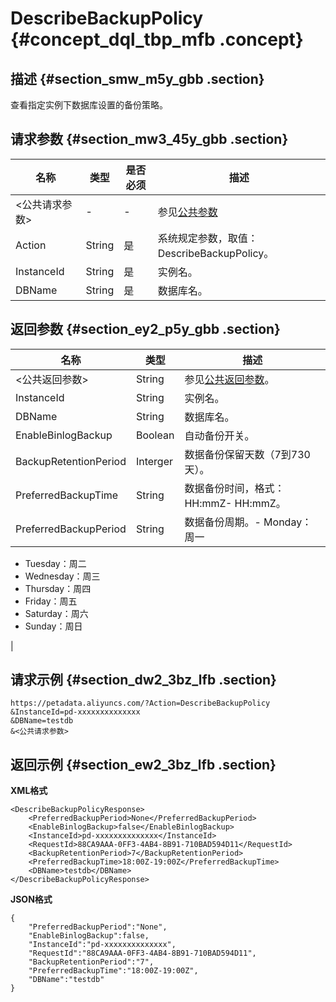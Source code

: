 # DescribeBackupPolicy {#concept_dql_tbp_mfb .concept}

## 描述 {#section_smw_m5y_gbb .section}

查看指定实例下数据库设置的备份策略。

## 请求参数 {#section_mw3_45y_gbb .section}

|名称|类型|是否必须|描述|
|--|--|----|--|
|<公共请求参数\>|-|-|参见[公共参数](cn.zh-CN/API参考/公共参数.md#)|
|Action|String|是|系统规定参数，取值：DescribeBackupPolicy。|
|InstanceId|String|是|实例名。|
|DBName|String|是|数据库名。|

## 返回参数 {#section_ey2_p5y_gbb .section}

|名称|类型|描述|
|--|--|--|
|<公共返回参数\>|String|参见[公共返回参数](cn.zh-CN/API参考/公共参数.md#section_hs4_m3y_gbb)。|
|InstanceId|String|实例名。|
|DBName|String|数据库名。|
|EnableBinlogBackup|Boolean|自动备份开关。|
|BackupRetentionPeriod|Interger|数据备份保留天数（7到730天）。|
|PreferredBackupTime|String|数据备份时间，格式：HH:mmZ- HH:mmZ。|
|PreferredBackupPeriod|String|数据备份周期。-   Monday：周一
-   Tuesday：周二
-   Wednesday：周三
-   Thursday：周四
-   Friday：周五
-   Saturday：周六
-   Sunday：周日

|

## 请求示例 {#section_dw2_3bz_lfb .section}

```
https://petadata.aliyuncs.com/?Action=DescribeBackupPolicy
&InstanceId=pd-xxxxxxxxxxxxxx
&DBName=testdb
&<公共请求参数>
```

## 返回示例 {#section_ew2_3bz_lfb .section}

**XML格式**

```
<DescribeBackupPolicyResponse>  
	<PreferredBackupPeriod>None</PreferredBackupPeriod>
	<EnableBinlogBackup>false</EnableBinlogBackup>
	<InstanceId>pd-xxxxxxxxxxxxxx</InstanceId>
	<RequestId>88CA9AAA-0FF3-4AB4-8B91-710BAD594D11</RequestId>
	<BackupRetentionPeriod>7</BackupRetentionPeriod>
	<PreferredBackupTime>18:00Z-19:00Z</PreferredBackupTime>
	<DBName>testdb</DBName>
</DescribeBackupPolicyResponse>
```

**JSON格式**

```
{
    "PreferredBackupPeriod":"None",
    "EnableBinlogBackup":false,
    "InstanceId":"pd-xxxxxxxxxxxxxx",
    "RequestId":"88CA9AAA-0FF3-4AB4-8B91-710BAD594D11",
    "BackupRetentionPeriod":"7",
    "PreferredBackupTime":"18:00Z-19:00Z",
    "DBName":"testdb"
}
```

